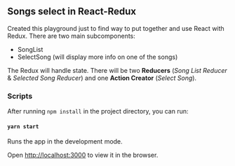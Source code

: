 ## Songs select in React-Redux
Created this playground just to find way to put together and use React with Redux.
There are two main subcomponents:
- SongList
- SelectSong (will display more info on one of the songs)

The Redux will handle state. There will be two **Reducers** (*Song List Reducer* & *Selected Song Reducer*) and one **Action Creator** (*Select Song*).

### Scripts

  

After running `npm install` in the project directory, you can run:

#### `yarn start`


Runs the app in the development mode.<br />

Open [http://localhost:3000](http://localhost:3000) to view it in the browser.
